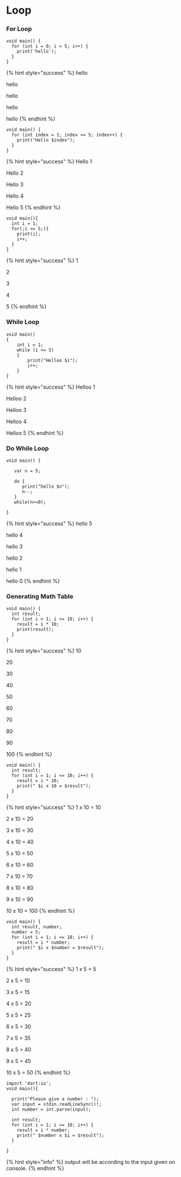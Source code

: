 # Loop

### For Loop

```
void main() {
  for (int i = 0; i < 5; i++) {
    print('hello');
  }
}
```

{% hint style="success" %}
hello&#x20;

hello&#x20;

hello&#x20;

hello&#x20;

hello
{% endhint %}

```
void main() {
  for (int index = 1; index <= 5; index++) {
    print("Hello $index");
  }
}
```

{% hint style="success" %}
Hello 1&#x20;

Hello 2&#x20;

Hello 3&#x20;

Hello 4&#x20;

Hello 5
{% endhint %}

```
void main(){
  int i = 1;
  for(;i <= 5;){
    print(i);
    i++;
  }
}
```

{% hint style="success" %}
1&#x20;

2&#x20;

3&#x20;

4&#x20;

5
{% endhint %}

### While Loop

```
void main()   
{  
    int i = 1;  
    while (i <= 5)  
    {  
        print("Helloo $i");  
        i++;  
    }  
} 
```

{% hint style="success" %}
Helloo 1&#x20;

Helloo 2&#x20;

Helloo 3&#x20;

Helloo 4&#x20;

Helloo 5
{% endhint %}

### Do While Loop

```
void main() { 
  
   var n = 5; 
  
   do { 
      print("hello $n"); 
      n--; 
   }
   while(n>=0); 
  
}
```

{% hint style="success" %}
hello 5&#x20;

hello 4&#x20;

hello 3&#x20;

hello 2&#x20;

hello 1&#x20;

hello 0
{% endhint %}

### Generating Math Table

```
void main() {
  int result;
  for (int i = 1; i <= 10; i++) {
    result = i * 10;
    print(result);
  }
}
```

{% hint style="success" %}
10&#x20;

20&#x20;

30&#x20;

40&#x20;

50&#x20;

60&#x20;

70&#x20;

80&#x20;

90&#x20;

100
{% endhint %}

```
void main() {
  int result;
  for (int i = 1; i <= 10; i++) {
    result = i * 10;
    print(" $i x 10 = $result");
  }
}
```

{% hint style="success" %}
1 x 10 = 10&#x20;

2 x 10 = 20&#x20;

3 x 10 = 30&#x20;

4 x 10 = 40&#x20;

5 x 10 = 50&#x20;

6 x 10 = 60&#x20;

7 x 10 = 70&#x20;

8 x 10 = 80&#x20;

9 x 10 = 90&#x20;

10 x 10 = 100
{% endhint %}

```
void main() {
  int result, number;
  number = 5;
  for (int i = 1; i <= 10; i++) {
    result = i * number;
    print(" $i x $number = $result");
  }
}
```

{% hint style="success" %}
1 x 5 = 5&#x20;

2 x 5 = 10&#x20;

3 x 5 = 15&#x20;

4 x 5 = 20&#x20;

5 x 5 = 25&#x20;

6 x 5 = 30&#x20;

7 x 5 = 35&#x20;

8 x 5 = 40&#x20;

9 x 5 = 45&#x20;

10 x 5 = 50
{% endhint %}

```
import 'dart:io';
void main(){

  print("Please give a number : ");
  var input = stdin.readLineSync()!;
  int number = int.parse(input);

  int result;
  for (int i = 1; i <= 10; i++) {
    result = i * number;
    print(" $number x $i = $result");
  }
  
}
```

{% hint style="info" %}
output will be according to the input given on console.&#x20;
{% endhint %}

